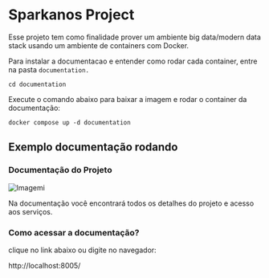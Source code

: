 # Sparkanos Project

Esse projeto tem como finalidade prover um ambiente big data/modern data stack usando um ambiente de containers com Docker.

Para instalar a documentacao e entender como rodar cada container, entre na pasta ```documentation.```
```
cd documentation
```

Execute o comando abaixo para baixar a imagem e rodar o container da documentação:
```
docker compose up -d documentation
```

## Exemplo documentação rodando

###  Documentação do Projeto
![Imagemi](./docs/assets/images/documentation.png)

Na documentação você encontrará todos os detalhes do projeto e acesso aos serviços. 


### Como acessar a documentação?

clique no link abaixo ou digite no navegador:

http://localhost:8005/